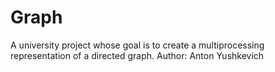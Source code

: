 # Graph
A university project whose goal is to create a multiprocessing representation of a directed graph.
Author: Anton Yushkevich
